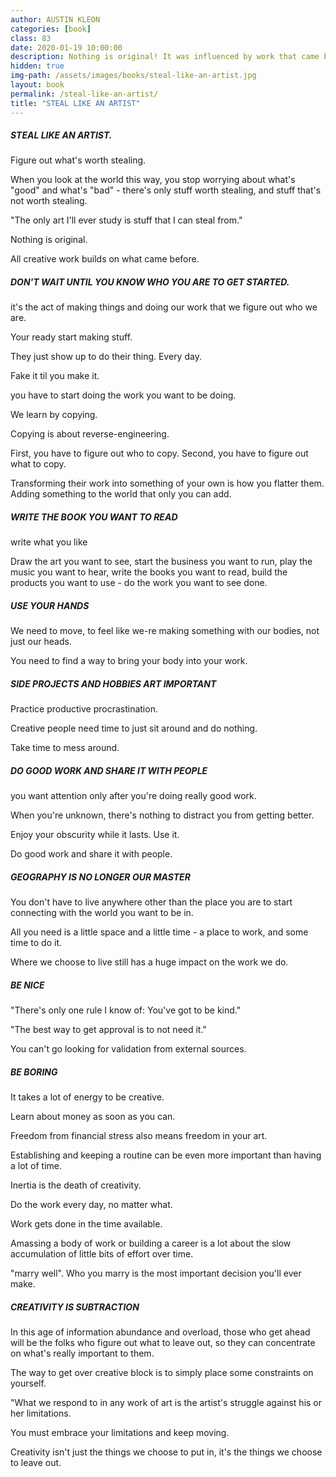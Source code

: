 ```yaml
---
author: AUSTIN KLEON
categories: [book]
class: 83
date: 2020-01-19 10:00:00
description: Nothing is original! It was influenced by work that came before. Remember, we stand on the shoulders of giants. It's ok to steal from your heroes to create something better and unique to you.
hidden: true
img-path: /assets/images/books/steal-like-an-artist.jpg
layout: book
permalink: /steal-like-an-artist/
title: "STEAL LIKE AN ARTIST"
---
```


##### STEAL LIKE AN ARTIST.

Figure out what's worth stealing.

When you look at the world this way, you stop worrying about what's "good" and what's "bad" - there's only stuff worth stealing, and stuff that's not worth stealing.

"The only art I'll ever study is stuff that I can steal from."

Nothing is original.

All creative work builds on what came before.

##### DON'T WAIT UNTIL YOU KNOW WHO YOU ARE TO GET STARTED.

it's the act of making things and doing our work that we figure out who we are.

Your ready start making stuff.

They just show up to do their thing. Every day.

Fake it til you make it.

you have to start doing the work you want to be doing.

We learn by copying.

Copying is about reverse-engineering.

First, you have to figure out who to copy. Second, you have to figure out what to copy.

Transforming their work into something of your own is how you flatter them. Adding something to the world that only you can add.

##### WRITE THE BOOK YOU WANT TO READ

write what you like

Draw the art you want to see, start the business you want to run, play the music you want to hear, write the books you want to read, build the products you want to use - do the work you want to see done.

##### USE YOUR HANDS

We need to move, to feel like we-re making something with our bodies, not just our heads.

You need to find a way to bring your body into your work.

##### SIDE PROJECTS AND HOBBIES ART IMPORTANT

Practice productive procrastination.

Creative people need time to just sit around and do nothing.

Take time to mess around.

##### DO GOOD WORK AND SHARE IT WITH PEOPLE

you want attention only after you're doing really good work.

When you're unknown, there's nothing to distract you from getting better.

Enjoy your obscurity while it lasts. Use it.

Do good work and share it with people.

##### GEOGRAPHY IS NO LONGER OUR MASTER

You don't have to live anywhere other than the place you are to start connecting with the world you want to be in.

All you need is a little space and a little time - a place to work, and some time to do it.

Where we choose to live still has a huge impact on the work we do.

##### BE NICE

"There's only one rule I know of: You've got to be kind."

"The best way to get approval is to not need it."

You can't go looking for validation from external sources.

##### BE BORING

It takes a lot of energy to be creative.

Learn about money as soon as you can.

Freedom from financial stress also means freedom in your art.

Establishing and keeping a routine can be even more important than having a lot of time.

Inertia is the death of creativity.

Do the work every day, no matter what.

Work gets done in the time available.

Amassing a body of work or building a career is a lot about the slow accumulation of little bits of effort over time.

"marry well". Who you marry is the most important decision you'll ever make.

##### CREATIVITY IS SUBTRACTION

In this age of information abundance and overload, those who get ahead will be the folks who figure out what to leave out, so they can concentrate on what's really important to them.

The way to get over creative block is to simply place some constraints on yourself.

"What we respond to in any work of art is the artist's struggle against his or her limitations.

You must embrace your limitations and keep moving.

Creativity isn't just the things we choose to put in, it's the things we choose to leave out.
